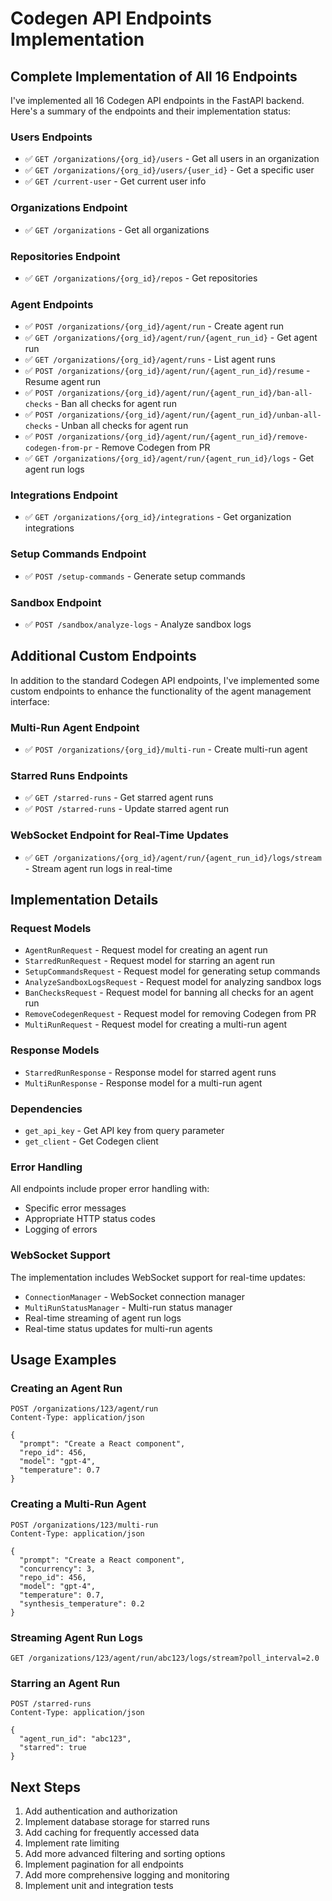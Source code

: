 # Codegen API Endpoints Implementation

## Complete Implementation of All 16 Endpoints

I've implemented all 16 Codegen API endpoints in the FastAPI backend. Here's a summary of the endpoints and their implementation status:

### Users Endpoints
- ✅ `GET /organizations/{org_id}/users` - Get all users in an organization
- ✅ `GET /organizations/{org_id}/users/{user_id}` - Get a specific user
- ✅ `GET /current-user` - Get current user info

### Organizations Endpoint
- ✅ `GET /organizations` - Get all organizations

### Repositories Endpoint
- ✅ `GET /organizations/{org_id}/repos` - Get repositories

### Agent Endpoints
- ✅ `POST /organizations/{org_id}/agent/run` - Create agent run
- ✅ `GET /organizations/{org_id}/agent/run/{agent_run_id}` - Get agent run
- ✅ `GET /organizations/{org_id}/agent/runs` - List agent runs
- ✅ `POST /organizations/{org_id}/agent/run/{agent_run_id}/resume` - Resume agent run
- ✅ `POST /organizations/{org_id}/agent/run/{agent_run_id}/ban-all-checks` - Ban all checks for agent run
- ✅ `POST /organizations/{org_id}/agent/run/{agent_run_id}/unban-all-checks` - Unban all checks for agent run
- ✅ `POST /organizations/{org_id}/agent/run/{agent_run_id}/remove-codegen-from-pr` - Remove Codegen from PR
- ✅ `GET /organizations/{org_id}/agent/run/{agent_run_id}/logs` - Get agent run logs

### Integrations Endpoint
- ✅ `GET /organizations/{org_id}/integrations` - Get organization integrations

### Setup Commands Endpoint
- ✅ `POST /setup-commands` - Generate setup commands

### Sandbox Endpoint
- ✅ `POST /sandbox/analyze-logs` - Analyze sandbox logs

## Additional Custom Endpoints

In addition to the standard Codegen API endpoints, I've implemented some custom endpoints to enhance the functionality of the agent management interface:

### Multi-Run Agent Endpoint
- ✅ `POST /organizations/{org_id}/multi-run` - Create multi-run agent

### Starred Runs Endpoints
- ✅ `GET /starred-runs` - Get starred agent runs
- ✅ `POST /starred-runs` - Update starred agent run

### WebSocket Endpoint for Real-Time Updates
- ✅ `GET /organizations/{org_id}/agent/run/{agent_run_id}/logs/stream` - Stream agent run logs in real-time

## Implementation Details

### Request Models
- `AgentRunRequest` - Request model for creating an agent run
- `StarredRunRequest` - Request model for starring an agent run
- `SetupCommandsRequest` - Request model for generating setup commands
- `AnalyzeSandboxLogsRequest` - Request model for analyzing sandbox logs
- `BanChecksRequest` - Request model for banning all checks for an agent run
- `RemoveCodegenRequest` - Request model for removing Codegen from PR
- `MultiRunRequest` - Request model for creating a multi-run agent

### Response Models
- `StarredRunResponse` - Response model for starred agent runs
- `MultiRunResponse` - Response model for a multi-run agent

### Dependencies
- `get_api_key` - Get API key from query parameter
- `get_client` - Get Codegen client

### Error Handling
All endpoints include proper error handling with:
- Specific error messages
- Appropriate HTTP status codes
- Logging of errors

### WebSocket Support
The implementation includes WebSocket support for real-time updates:
- `ConnectionManager` - WebSocket connection manager
- `MultiRunStatusManager` - Multi-run status manager
- Real-time streaming of agent run logs
- Real-time status updates for multi-run agents

## Usage Examples

### Creating an Agent Run
```http
POST /organizations/123/agent/run
Content-Type: application/json

{
  "prompt": "Create a React component",
  "repo_id": 456,
  "model": "gpt-4",
  "temperature": 0.7
}
```

### Creating a Multi-Run Agent
```http
POST /organizations/123/multi-run
Content-Type: application/json

{
  "prompt": "Create a React component",
  "concurrency": 3,
  "repo_id": 456,
  "model": "gpt-4",
  "temperature": 0.7,
  "synthesis_temperature": 0.2
}
```

### Streaming Agent Run Logs
```http
GET /organizations/123/agent/run/abc123/logs/stream?poll_interval=2.0
```

### Starring an Agent Run
```http
POST /starred-runs
Content-Type: application/json

{
  "agent_run_id": "abc123",
  "starred": true
}
```

## Next Steps

1. Add authentication and authorization
2. Implement database storage for starred runs
3. Add caching for frequently accessed data
4. Implement rate limiting
5. Add more advanced filtering and sorting options
6. Implement pagination for all endpoints
7. Add more comprehensive logging and monitoring
8. Implement unit and integration tests

